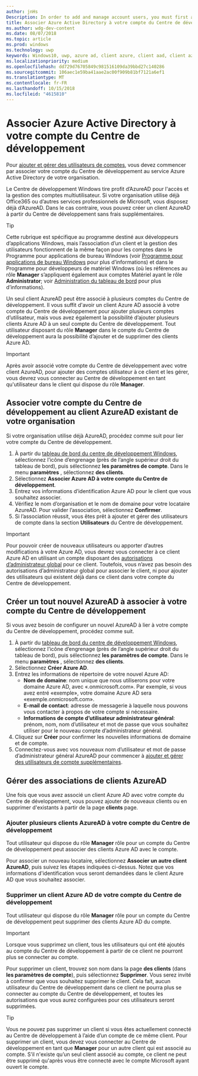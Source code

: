 ```yaml
---
author: jnHs
Description: In order to add and manage account users, you must first associate your Dev Center account with your organization's Azure Active Directory.
title: Associer Azure Active Directory à votre compte du Centre de développement
ms.author: wdg-dev-content
ms.date: 08/07/2018
ms.topic: article
ms.prod: windows
ms.technology: uwp
keywords: Windows10, uwp, azure ad, client azure, client aad, client azure ad, gestion des clients, clients
ms.localizationpriority: medium
ms.openlocfilehash: dd729d76705849c981516109da39bbd27c140286
ms.sourcegitcommit: 106aec1e59ba41aae2ac00f909b81bf7121a6ef1
ms.translationtype: MT
ms.contentlocale: fr-FR
ms.lasthandoff: 10/15/2018
ms.locfileid: "4615810"
---
```

# <a name="associate-azure-active-directory-with-your-dev-center-account"></a>Associer Azure Active Directory à votre compte du Centre de développement

Pour [ajouter et gérer des utilisateurs de comptes](add-users-groups-and-azure-ad-applications.md), vous devez commencer par associer votre compte du Centre de développement au service Azure Active Directory de votre organisation. 

Le Centre de développement Windows tire profit d’AzureAD pour l'accès et la gestion des comptes multiutilisateur. Si votre organisation utilise déjà Office365 ou d’autres services professionnels de Microsoft, vous disposez déjà d’AzureAD. Dans le cas contraire, vous pouvez créer un client AzureAD à partir du Centre de développement sans frais supplémentaires.

> [!TIP]
> Cette rubrique est spécifique au programme destiné aux développeurs d’applications Windows, mais l’association d’un client et la gestion des utilisateurs fonctionnent de la même façon pour les comptes dans le Programme pour applications de bureau Windows (voir [Programme pour applications de bureau Windows](https://docs.microsoft.com/windows/desktop/appxpkg/windows-desktop-application-program#add-and-manage-account-users) pour plus d’informations) et dans le Programme pour développeurs de matériel Windows (où les références au rôle **Manager** s’appliquent également aux comptes Matériel ayant le rôle **Administrator**; voir [Administration du tableau de bord](https://docs.microsoft.com/windows-hardware/drivers/dashboard/dashboard-administration) pour plus d’informations).

Un seul client AzureAD peut être associé à plusieurs comptes du Centre de développement. Il vous suffit d'avoir un client Azure AD associé à votre compte du Centre de développement pour ajouter plusieurs comptes d’utilisateur, mais vous avez également la possibilité d’ajouter plusieurs clients Azure AD à un seul compte du Centre de développement. Tout utilisateur disposant du rôle **Manager** dans le compte du Centre de développement aura la possibilité d’ajouter et de supprimer des clients Azure AD.

> [!IMPORTANT]
> Après avoir associé votre compte du Centre de développement avec votre client AzureAD, pour ajouter des comptes utilisateur à ce client et les gérer, vous devrez vous connecter au Centre de développement en tant qu'utilisateur dans le client qui dispose du rôle **Manager**.


## <a name="associate-your-dev-center-account-with-your-organizations-existing-azure-ad-tenant"></a>Associer votre compte du Centre de développement au client AzureAD existant de votre organisation

Si votre organisation utilise déjà AzureAD, procédez comme suit pour lier votre compte du Centre de développement.

1.  À partir du [tableau de bord du centre de développement Windows](https://partner.microsoft.com/dashboard), sélectionnez l’icône d’engrenage (près de l’angle supérieur droit du tableau de bord), puis sélectionnez **les paramètres de compte**. Dans le menu **paramètres** , sélectionnez **des clients**.
2.  Sélectionnez **Associer Azure AD à votre compte du Centre de développement**.
3.  Entrez vos informations d’identification Azure AD pour le client que vous souhaitez associer.
4.  Vérifiez le nom d’organisation et le nom de domaine pour votre locataire AzureAD. Pour valider l’association, sélectionnez **Confirmer**.
5.  Si l’association réussit, vous êtes prêt à ajouter et gérer des utilisateurs de compte dans la section **Utilisateurs** du Centre de développement.

> [!IMPORTANT]
> Pour pouvoir créer de nouveaux utilisateurs ou apporter d’autres modifications à votre Azure AD, vous devrez vous connecter à ce client Azure AD en utilisant un compte disposant des [autorisations d’administrateur global](https://docs.microsoft.com/azure/active-directory/users-groups-roles/directory-assign-admin-roles) pour ce client. Toutefois, vous n’avez pas besoin des autorisations d’administrateur global pour associer le client, ni pour ajouter des utilisateurs qui existent déjà dans ce client dans votre compte du Centre de développement.


## <a name="create-a-brand-new-azure-ad-to-associate-with-your-dev-center-account"></a>Créer un tout nouvel AzureAD à associer à votre compte du Centre de développement

Si vous avez besoin de configurer un nouvel AzureAD à lier à votre compte du Centre de développement, procédez comme suit.

1.  À partir du [tableau de bord du centre de développement Windows](https://partner.microsoft.com/dashboard), sélectionnez l’icône d’engrenage (près de l’angle supérieur droit du tableau de bord), puis sélectionnez **les paramètres de compte**. Dans le menu **paramètres** , sélectionnez **des clients**.
2.  Sélectionnez **Créer Azure AD**.
3.  Entrez les informations de répertoire de votre nouvel Azure AD:
    - **Nom de domaine**: nom unique que nous utiliserons pour votre domaine Azure AD, avec «.onmicrosoft.com». Par exemple, si vous avez entré «exemple», votre domaine Azure AD sera «exemple.onmicrosoft.com».
    - **E-mail de contact**: adresse de messagerie à laquelle nous pouvons vous contacter à propos de votre compte si nécessaire.
    - **Informations de compte d’utilisateur administrateur général**: prénom, nom, nom d’utilisateur et mot de passe que vous souhaitez utiliser pour le nouveau compte d’administrateur général.
4.  Cliquez sur **Créer** pour confirmer les nouvelles informations de domaine et de compte.
5.  Connectez-vous avec vos nouveaux nom d’utilisateur et mot de passe d’administrateur général AzureAD pour commencer à [ajouter et gérer des utilisateurs de compte supplémentaires](add-users-groups-and-azure-ad-applications.md).


## <a name="manage-azure-ad-tenant-associations"></a>Gérer des associations de clients AzureAD

Une fois que vous avez associé un client Azure AD avec votre compte du Centre de développement, vous pouvez ajouter de nouveaux clients ou en supprimer d'existants à partir de la page **clients** page.


### <a name="add-multiple-azure-ad-tenants-to-your-dev-center-account"></a>Ajouter plusieurs clients AzureAD à votre compte du Centre de développement

Tout utilisateur qui dispose du rôle **Manager** rôle pour un compte du Centre de développement peut associer des clients Azure AD avec le compte.

Pour associer un nouveau locataire, sélectionnez **Associer un autre client AzureAD**, puis suivez les étapes indiquées ci-dessus. Notez que vos informations d'identification vous seront demandées dans le client Azure AD que vous souhaitez associer.


### <a name="remove-an-azure-ad-tenant-from-your-dev-center-account"></a>Supprimer un client Azure AD de votre compte du Centre de développement

Tout utilisateur qui dispose du rôle **Manager** rôle pour un compte du Centre de développement peut supprimer des clients Azure AD du compte.

> [!IMPORTANT]
> Lorsque vous supprimez un client, tous les utilisateurs qui ont été ajoutés au compte du Centre de développement à partir de ce client ne pourront plus se connecter au compte. 

Pour supprimer un client, trouvez son nom dans la page **des clients** (dans **les paramètres de compte**), puis sélectionnez **Supprimer**. Vous serez invité à confirmer que vous souhaitez supprimer le client. Cela fait, aucun utilisateur du Centre de développement dans ce client ne pourra plus se connecter au compte du Centre de développement, et toutes les autorisations que vous aurez configurées pour ces utilisateurs seront supprimées.

> [!TIP]
> Vous ne pouvez pas supprimer un client si vous êtes actuellement connecté au Centre de développement à l’aide d’un compte de ce même client. Pour supprimer un client, vous devez vous connecter au Centre de développement en tant que **Manager** pour un autre client qui est associé au compte. S’il n'existe qu’un seul client associé au compte, ce client ne peut être supprimé qu'après vous être connecté avec le compte Microsoft ayant ouvert le compte.



